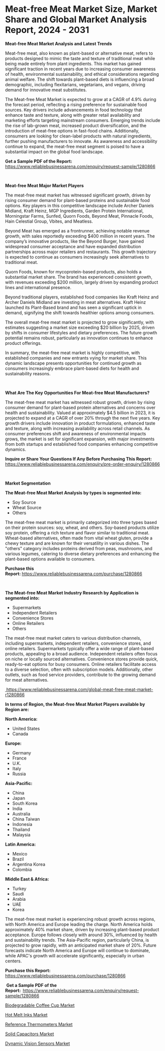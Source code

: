 <p><h1>Meat-free Meat Market Size, Market Share and Global Market Analysis Report, 2024 - 2031</h1></p><p><strong>Meat-free Meat Market Analysis and Latest Trends</strong></p>
<p><p>Meat-free meat, also known as plant-based or alternative meat, refers to products designed to mimic the taste and texture of traditional meat while being made entirely from plant ingredients. This market has gained significant traction in recent years due to increasing consumer awareness of health, environmental sustainability, and ethical considerations regarding animal welfare. The shift towards plant-based diets is influencing a broad demographic, including flexitarians, vegetarians, and vegans, driving demand for innovative meat substitutes.</p><p>The Meat-free Meat Market is expected to grow at a CAGR of 4.9% during the forecast period, reflecting a rising preference for sustainable food sources. Key drivers include advancements in food technology that enhance taste and texture, along with greater retail availability and marketing efforts targeting mainstream consumers. Emerging trends include the rise of lab-grown meat, increased product diversification, and the introduction of meat-free options in fast-food chains. Additionally, consumers are looking for clean-label products with natural ingredients, further pushing manufacturers to innovate. As awareness and accessibility continue to expand, the meat-free meat segment is poised to have a substantial impact on the global food landscape.</p></p>
<p><strong>Get a Sample PDF of the Report:&nbsp;</strong> <a href="https://www.reliablebusinessarena.com/enquiry/request-sample/1280866?utm_campaign=1265&utm_medium=2&utm_source=Github&utm_content=ia&utm_term=30092024&utm_id=meat-free-meat">https://www.reliablebusinessarena.com/enquiry/request-sample/1280866</a></p>
<p>&nbsp;</p>
<p><strong>Meat-free Meat Major Market Players</strong></p>
<p><p>The meat-free meat market has witnessed significant growth, driven by rising consumer demand for plant-based proteins and sustainable food options. Key players in this competitive landscape include Archer Daniels Midland, Kraft Heinz, MGP Ingredients, Garden Protein International, Morningstar Farms, Sunfed, Quorn Foods, Beyond Meat, Pinnacle Foods, Hain Celestial Group, Vbites, and Meatless.</p><p>Beyond Meat has emerged as a frontrunner, achieving notable revenue growth, with sales reportedly exceeding $400 million in recent years. The company’s innovative products, like the Beyond Burger, have gained widespread consumer acceptance and have expanded distribution partnerships across major retailers and restaurants. This growth trajectory is expected to continue as consumers increasingly seek alternatives to traditional meat.</p><p>Quorn Foods, known for mycoprotein-based products, also holds a substantial market share. The brand has experienced consistent growth, with revenues exceeding $200 million, largely driven by expanding product lines and international presence.</p><p>Beyond traditional players, established food companies like Kraft Heinz and Archer Daniels Midland are investing in meat alternatives. Kraft Heinz launched its Plant-Based brand and has seen a significant uptick in demand, signifying the shift towards healthier options among consumers.</p><p>The overall meat-free meat market is projected to grow significantly, with estimates suggesting a market size exceeding $20 billion by 2025, driven by shifts in consumer lifestyles and dietary preferences. The future growth potential remains robust, particularly as innovation continues to enhance product offerings. </p><p>In summary, the meat-free meat market is highly competitive, with established companies and new entrants vying for market share. This dynamic landscape presents opportunities for continued growth as consumers increasingly embrace plant-based diets for health and sustainability reasons.</p></p>
<p>&nbsp;</p>
<p><strong>What Are The Key Opportunities For Meat-free Meat Manufacturers?</strong></p>
<p><p>The meat-free meat market has witnessed robust growth, driven by rising consumer demand for plant-based protein alternatives and concerns over health and sustainability. Valued at approximately $4.5 billion in 2023, it is projected to expand at a CAGR of over 20% through the next five years. Key growth drivers include innovation in product formulations, enhanced taste and texture, along with increasing availability across retail channels. As consumer preferences shift and awareness of environmental impacts grows, the market is set for significant expansion, with major investments from both startups and established food companies enhancing competitive dynamics.</p></p>
<p><strong>Inquire or Share Your Questions If Any Before Purchasing This Report:</strong> <a href="https://www.reliablebusinessarena.com/enquiry/pre-order-enquiry/1280866?utm_campaign=1265&utm_medium=2&utm_source=Github&utm_content=ia&utm_term=30092024&utm_id=meat-free-meat">https://www.reliablebusinessarena.com/enquiry/pre-order-enquiry/1280866</a></p>
<p>&nbsp;</p>
<p><strong>Market Segmentation</strong></p>
<p><strong>The Meat-free Meat Market Analysis by types is segmented into:</strong></p>
<p><ul><li>Soy Source</li><li>Wheat Source</li><li>Others</li></ul></p>
<p><p>The meat-free meat market is primarily categorized into three types based on their protein sources: soy, wheat, and others. Soy-based products utilize soy protein, offering a rich texture and flavor similar to traditional meat. Wheat-based alternatives, often made from vital wheat gluten, provide a chewy texture and are known for their versatility in various dishes. The "others" category includes proteins derived from peas, mushrooms, and various legumes, catering to diverse dietary preferences and enhancing the plant-based options available to consumers.</p></p>
<p><strong>Purchase this Report:&nbsp;</strong><a href="https://www.reliablebusinessarena.com/purchase/1280866?utm_campaign=1265&utm_medium=2&utm_source=Github&utm_content=ia&utm_term=30092024&utm_id=meat-free-meat">https://www.reliablebusinessarena.com/purchase/1280866</a></p>
<p>&nbsp;</p>
<p><strong>The Meat-free Meat Market Industry Research by Application is segmented into:</strong></p>
<p><ul><li>Supermarkets</li><li>Independent Retailers</li><li>Convenience Stores</li><li>Online Retailers</li><li>Others</li></ul></p>
<p><p>The meat-free meat market caters to various distribution channels, including supermarkets, independent retailers, convenience stores, and online retailers. Supermarkets typically offer a wide range of plant-based products, appealing to a broad audience. Independent retailers often focus on niche or locally sourced alternatives. Convenience stores provide quick, ready-to-eat options for busy consumers. Online retailers facilitate access to a diverse selection, often with subscription models. Additionally, other outlets, such as food service providers, contribute to the growing demand for meat alternatives.</p></p>
<p><a href="https://www.reliablebusinessarena.com/global-meat-free-meat-market-r1280866?utm_campaign=1265&utm_medium=2&utm_source=Github&utm_content=ia&utm_term=30092024&utm_id=meat-free-meat">&nbsp;https://www.reliablebusinessarena.com/global-meat-free-meat-market-r1280866</a></p>
<p><strong>In terms of Region, the Meat-free Meat Market Players available by Region are:</strong></p>
<p>
    <p> <strong> North America: </strong>
        <ul>
            <li>United States</li>
            <li>Canada</li>
        </ul>
        </p> 
    <p> <strong> Europe: </strong>
        <ul>
            <li>Germany</li>
            <li>France</li>
            <li>U.K.</li>
            <li>Italy</li>
            <li>Russia</li>
        </ul>
        </p> 
    <p> <strong> Asia-Pacific: </strong>
        <ul>
            <li>China</li>
            <li>Japan</li>
            <li>South Korea</li>
            <li>India</li>
            <li>Australia</li>
            <li>China Taiwan</li>
            <li>Indonesia</li>
            <li>Thailand</li>
            <li>Malaysia</li>
        </ul>
        </p> 
    <p> <strong> Latin America: </strong>
        <ul>
            <li>Mexico</li>
            <li>Brazil</li>
            <li>Argentina Korea</li>
            <li>Colombia</li>
        </ul>
        </p> 
    <p> <strong> Middle East & Africa: </strong>
        <ul>
            <li>Turkey</li>
            <li>Saudi</li>
            <li>Arabia</li>
            <li>UAE</li>
            <li>Korea</li>
        </ul>
    </p>
    </p>
<p><p>The meat-free meat market is experiencing robust growth across regions, with North America and Europe leading the charge. North America holds approximately 40% market share, driven by increasing plant-based product acceptance. Europe follows closely with around 30%, influenced by health and sustainability trends. The Asia-Pacific region, particularly China, is projected to grow rapidly, with an anticipated market share of 20%. Future forecasts indicate North America and Europe will continue to dominate, while APAC's growth will accelerate significantly, especially in urban centers.</p></p>
<p><strong>Purchase this Report: </strong><a href="https://www.reliablebusinessarena.com/purchase/1280866?utm_campaign=1265&utm_medium=2&utm_source=Github&utm_content=ia&utm_term=30092024&utm_id=meat-free-meat">https://www.reliablebusinessarena.com/purchase/1280866</a></p>
<p>&nbsp;<strong>Get a Sample PDF of the Report:&nbsp;&nbsp;</strong><a href="https://www.reliablebusinessarena.com/enquiry/request-sample/1280866?utm_campaign=1265&utm_medium=2&utm_source=Github&utm_content=ia&utm_term=30092024&utm_id=meat-free-meat">https://www.reliablebusinessarena.com/enquiry/request-sample/1280866</a></p>
<p><strong></strong></p>
<p><p><a href="https://www.linkedin.com/pulse/global-biodegradable-coffee-cup-market-sector2024-2031-metrics-vk4mc?utm_campaign=1265&utm_medium=2&utm_source=Github&utm_content=ia&utm_term=30092024&utm_id=meat-free-meat">Biodegradable Coffee Cup Market</a></p><p><a href="https://issuu.com/reportprime-2/docs/hot-melt-inks-market-size-2030.pptx_cd4d035cec070f?utm_campaign=1265&utm_medium=2&utm_source=Github&utm_content=ia&utm_term=30092024&utm_id=meat-free-meat">Hot Melt Inks Market</a></p><p><a href="https://issuu.com/reportprime-2/docs/reference-thermometers-market-size-_335b6be8d07892?utm_campaign=1265&utm_medium=2&utm_source=Github&utm_content=ia&utm_term=30092024&utm_id=meat-free-meat">Reference Thermometers Market</a></p><p><a href="https://www.linkedin.com/pulse/strategic-insights-global-solid-capacitors-market-trends-qtppe?utm_campaign=1265&utm_medium=2&utm_source=Github&utm_content=ia&utm_term=30092024&utm_id=meat-free-meat">Solid Capacitors Market</a></p><p><a href="https://www.linkedin.com/pulse/what-influencing-future-dynamic-vision-sensors-market-insights-pu14e?utm_campaign=1265&utm_medium=2&utm_source=Github&utm_content=ia&utm_term=30092024&utm_id=meat-free-meat">Dynamic Vision Sensors Market</a></p></p>